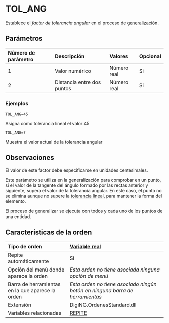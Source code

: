 # TOL\_ANG

Establece el _factor de tolerancia angular_ en el proceso de [generalización](tol-ang.md).

## Parámetros

| Número de parámetro | Descripción | Valores | Opcional |
| :--- | :--- | :--- | :--- |
| 1 | Valor numérico | Número real | Si |
| 2 | Distancia entre dos puntos | Número real | Si |

### Ejemplos

`TOL_ANG=45`

Asigna como tolerancia lineal el valor 45

`TOL_ANG=?`

Muestra el valor actual de la tolerancia angular

## Observaciones

El valor de este factor debe especificarse en unidades centesimales.

Este parámetro se utiliza en la generalización para comprobar en un punto, si el valor de la tangente del ángulo formado por las rectas anterior y siguiente, supera el valor de la tolerancia angular. En este caso, el punto no se elimina aunque no supere la [tolerancia lineal](/digi3d-net/referencia/digi3d.net/ventana-de-dibujo/ordenes/t/TOL.html), para mantener la forma del elemento.

El proceso de generalizar se ejecuta con todos y cada uno de los puntos de una entidad.

## Características de la orden

| Tipo de orden | [Variable real](tol-ang.md) |
| :--- | :--- |
| Repite automáticamente | Si |
| Opción del menú donde aparece la orden | _Esta orden no tiene asociada ninguna opción de menú_ |
| Barra de herramientas en la que aparece la orden | _Esta orden no tiene asociado ningún botón en ninguna barra de herramientas_ |
| Extensión | DigiNG.OrdenesStandard.dll |
| Variables relacionadas | [REPITE](/digi3d-net/referencia/digi3d.net/ventana-de-dibujo/ordenes/t/REPITE.html) |

